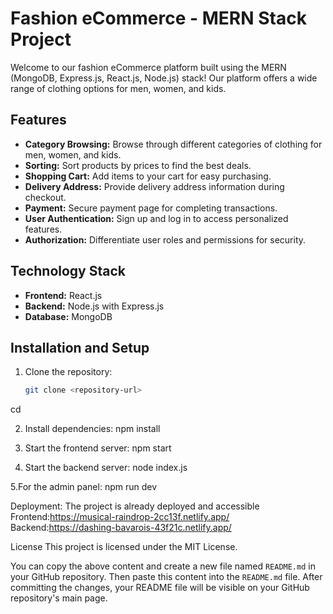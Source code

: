 # Fashion eCommerce - MERN Stack Project

Welcome to our fashion eCommerce platform built using the MERN (MongoDB, Express.js, React.js, Node.js) stack! Our platform offers a wide range of clothing options for men, women, and kids.

## Features

- **Category Browsing:** Browse through different categories of clothing for men, women, and kids.
- **Sorting:** Sort products by prices to find the best deals.
- **Shopping Cart:** Add items to your cart for easy purchasing.
- **Delivery Address:** Provide delivery address information during checkout.
- **Payment:** Secure payment page for completing transactions.
- **User Authentication:** Sign up and log in to access personalized features.
- **Authorization:** Differentiate user roles and permissions for security.

## Technology Stack

- **Frontend:** React.js
- **Backend:** Node.js with Express.js
- **Database:** MongoDB

## Installation and Setup

1. Clone the repository:

   ```bash
   git clone <repository-url>
cd <project-directory>

2. Install dependencies:
npm install

3. Start the frontend server:
npm start

4. Start the backend server:
node index.js

5.For the admin panel:
npm run dev

Deployment:
The project is already deployed and accessible 
Frontend:https://musical-raindrop-2cc13f.netlify.app/
Backend:https://dashing-bavarois-43f21c.netlify.app/

License
This project is licensed under the MIT License.

You can copy the above content and create a new file named `README.md` in your GitHub repository. Then paste this content into the `README.md` file. After committing the changes, your README file will be visible on your GitHub repository's main page.









